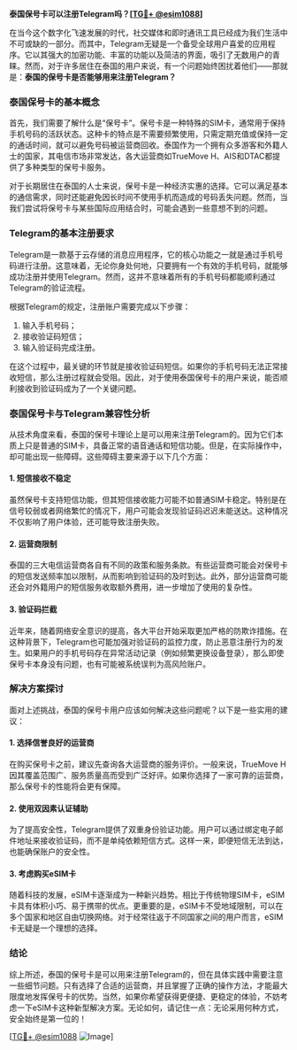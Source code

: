 **泰国保号卡可以注册Telegram吗？[[TG💪+ @esim1088](https://t.me/s/esim1088)]**

在当今这个数字化飞速发展的时代，社交媒体和即时通讯工具已经成为我们生活中不可或缺的一部分。而其中，Telegram无疑是一个备受全球用户喜爱的应用程序。它以其强大的加密功能、丰富的功能以及简洁的界面，吸引了无数用户的青睐。然而，对于许多居住在泰国的用户来说，有一个问题始终困扰着他们——那就是：**泰国的保号卡是否能够用来注册Telegram？**

### 泰国保号卡的基本概念

首先，我们需要了解什么是“保号卡”。保号卡是一种特殊的SIM卡，通常用于保持手机号码的活跃状态。这种卡的特点是不需要频繁使用，只需定期充值或保持一定的通话时间，就可以避免号码被运营商回收。泰国作为一个拥有众多游客和外籍人士的国家，其电信市场非常发达，各大运营商如TrueMove H、AIS和DTAC都提供了多种类型的保号卡服务。

对于长期居住在泰国的人士来说，保号卡是一种经济实惠的选择。它可以满足基本的通信需求，同时还能避免因长时间不使用手机而造成的号码丢失问题。然而，当我们尝试将保号卡与某些国际应用结合时，可能会遇到一些意想不到的问题。

### Telegram的基本注册要求

Telegram是一款基于云存储的消息应用程序，它的核心功能之一就是通过手机号码进行注册。这意味着，无论你身处何地，只要拥有一个有效的手机号码，就能够成功注册并使用Telegram。然而，这并不意味着所有的手机号码都能顺利通过Telegram的验证流程。

根据Telegram的规定，注册账户需要完成以下步骤：
1. 输入手机号码；
2. 接收验证码短信；
3. 输入验证码完成注册。

在这个过程中，最关键的环节就是接收验证码短信。如果你的手机号码无法正常接收短信，那么注册过程就会受阻。因此，对于使用泰国保号卡的用户来说，能否顺利接收到验证码成为了一个关键问题。

### 泰国保号卡与Telegram兼容性分析

从技术角度来看，泰国的保号卡理论上是可以用来注册Telegram的。因为它们本质上只是普通的SIM卡，具备正常的语音通话和短信功能。但是，在实际操作中，却可能出现一些障碍。这些障碍主要来源于以下几个方面：

#### 1. 短信接收不稳定
虽然保号卡支持短信功能，但其短信接收能力可能不如普通SIM卡稳定。特别是在信号较弱或者网络繁忙的情况下，用户可能会发现验证码迟迟未能送达。这种情况不仅影响了用户体验，还可能导致注册失败。

#### 2. 运营商限制
泰国的三大电信运营商各自有不同的政策和服务条款。有些运营商可能会对保号卡的短信发送频率加以限制，从而影响到验证码的及时到达。此外，部分运营商可能还会对外籍用户的短信服务收取额外费用，进一步增加了使用的复杂性。

#### 3. 验证码拦截
近年来，随着网络安全意识的提高，各大平台开始采取更加严格的防欺诈措施。在这种背景下，Telegram也可能加强对验证码的监控力度，防止恶意注册行为的发生。如果用户的手机号码存在异常活动记录（例如频繁更换设备登录），那么即使保号卡本身没有问题，也有可能被系统误判为高风险账户。

### 解决方案探讨

面对上述挑战，泰国的保号卡用户应该如何解决这些问题呢？以下是一些实用的建议：

#### 1. 选择信誉良好的运营商
在购买保号卡之前，建议先查询各大运营商的服务评价。一般来说，TrueMove H因其覆盖范围广、服务质量高而受到广泛好评。如果你选择了一家可靠的运营商，那么保号卡的性能将会更有保障。

#### 2. 使用双因素认证辅助
为了提高安全性，Telegram提供了双重身份验证功能。用户可以通过绑定电子邮件地址来接收验证码，而不是单纯依赖短信方式。这样一来，即便短信无法到达，也能确保账户的安全性。

#### 3. 考虑购买eSIM卡
随着科技的发展，eSIM卡逐渐成为一种新兴趋势。相比于传统物理SIM卡，eSIM卡具有体积小巧、易于携带的优点。更重要的是，eSIM卡不受地域限制，可以在多个国家和地区自由切换网络。对于经常往返于不同国家之间的用户而言，eSIM卡无疑是一个理想的选择。

### 结论

综上所述，泰国的保号卡是可以用来注册Telegram的，但在具体实践中需要注意一些细节问题。只有选择了合适的运营商，并且掌握了正确的操作方法，才能最大限度地发挥保号卡的优势。当然，如果你希望获得更便捷、更稳定的体验，不妨考虑一下eSIM卡这种新型解决方案。无论如何，请记住一点：无论采用何种方式，安全始终是第一位的！

[[TG💪+ @esim1088](https://t.me/s/esim1088) ![Image](https://i.postimg.cc/4NQfJmqS/Snipaste-2025-05-13-00-14-12.png)]